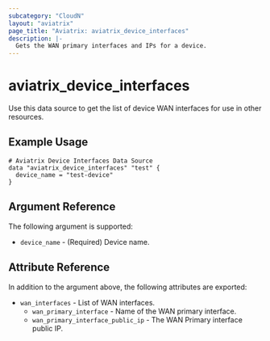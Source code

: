 ```yaml
---
subcategory: "CloudN"
layout: "aviatrix"
page_title: "Aviatrix: aviatrix_device_interfaces"
description: |-
  Gets the WAN primary interfaces and IPs for a device.
---
```


# aviatrix_device_interfaces

Use this data source to get the list of device WAN interfaces for use in other resources.

## Example Usage

```hcl
# Aviatrix Device Interfaces Data Source
data "aviatrix_device_interfaces" "test" {
  device_name = "test-device"
}
```

## Argument Reference

The following argument is supported:

* `device_name` - (Required) Device name.

## Attribute Reference

In addition to the argument above, the following attributes are exported:

* `wan_interfaces` - List of WAN interfaces.
  * `wan_primary_interface` - Name of the WAN primary interface.
  * `wan_primary_interface_public_ip` - The WAN Primary interface public IP.
